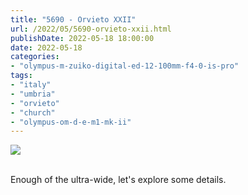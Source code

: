 ```yaml
---
title: "5690 - Orvieto XXII"
url: /2022/05/5690-orvieto-xxii.html
publishDate: 2022-05-18 18:00:00
date: 2022-05-18
categories:
- "olympus-m-zuiko-digital-ed-12-100mm-f4-0-is-pro"
tags:
- "italy"
- "umbria"
- "orvieto"
- "church"
- "olympus-om-d-e-m1-mk-ii"
---
```

<div class="container">
<div class="center"><a target="_blank" href="https://d25zfm9zpd7gm5.cloudfront.net/1200x1200/2019/20190905_122918-2_lr.jpg"><img class="webfeedsFeaturedVisual" src="https://d25zfm9zpd7gm5.cloudfront.net/0600x0600/2019/20190905_122918-2_lr.jpg" /></a></div>
</div>
<br />

Enough of the ultra-wide, let's explore some details.
